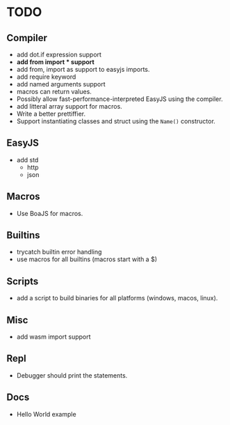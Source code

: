 # TODO

## Compiler
- add dot.if expression support
- **add from import * support**
- add from, import as support to easyjs imports.
- add require keyword
- add named arguments support
- macros can return values.
- Possibly allow fast-performance-interpreted EasyJS using the compiler.
- add litteral array support for macros.
- Write a better prettiffier.
- Support instantiating classes and struct using the `Name()` constructor.

## EasyJS
- add std
    - http
    - json

## Macros
- Use BoaJS for macros.

## Builtins
- trycatch builtin error handling
- use macros for all builtins (macros start with a $)

## Scripts
- add a script to build binaries for all platforms (windows, macos, linux).

## Misc
- add wasm import support

## Repl
- Debugger should print the statements.

## Docs
- Hello World example